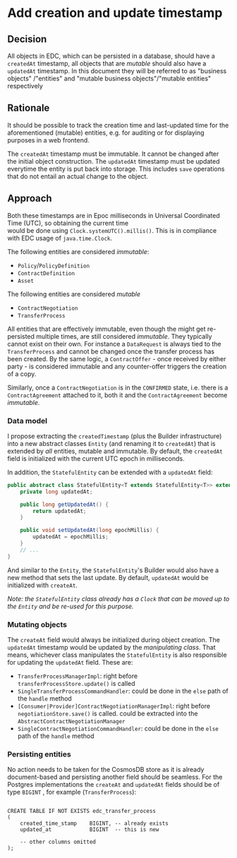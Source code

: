 # Add creation and update timestamp

## Decision

All objects in EDC, which can be persisted in a database, should have a `createdAt` timestamp, all objects that
are
_mutable_ should also have a `updatedAt` timestamp. In this document they will be referred to as "business
objects"
/"entities" and "mutable business objects"/"mutable entities" respectively

## Rationale

It should be possible to track the creation time and last-updated time for the aforementioned (mutable)
entities, e.g. for auditing or for displaying purposes in a web frontend.

The `createdAt` timestamp must be immutable. It cannot be changed after the initial object construction. The
`updatedAt` timestamp must be updated everytime the entity is put back into storage. This includes `save`
operations that do not entail an actual change to the object.

## Approach

Both these timestamps are in Epoc milliseconds in Universal Coordinated Time (UTC), so obtaining the current time  
would be done using `Clock.systemUTC().millis()`. This is in compliance with EDC usage of `java.time.Clock`.

The following entities are considered _immutable_:

- `Policy`/`PolicyDefinition`
- `ContractDefinition`
- `Asset`

The following entities are considered _mutable_

- `ContractNegotiation`
- `TransferProcess`

All entities that are effectively immutable, even though the might get re-persisted multiple times, are still
considered _immutable_. They typically cannot exist on their own. For instance a `DataRequest` is always tied to the
`TransferProcess` and cannot be changed once the transfer process has been created. By the same logic, a
`ContractOffer` - once received by either party - is considered immutable and any counter-offer triggers the creation of
a copy.

Similarly, once a `ContractNegotiation` is in the `CONFIRMED` state, i.e. there is a `ContractAgreement` attached to it,
both it and the `ContractAgreement` become _immutable_.

### Data model

I propose extracting the `createdTimestamp` (plus the Builder infrastructure) into a new abstract classes `Entity`
(and renaming it to `createdAt`) that is extended by _all_ entities, mutable and immutable. By default, the `createdAt`
field is initialized with the current UTC epoch in milliseconds.

In addition, the `StatefulEntity` can be extended with a `updatedAt` field:

```java
public abstract class StatefulEntity<T extends StatefulEntity<T>> extends Entity implements TraceCarrier {
    private long updatedAt;

    public long getUpdatedAt() {
        return updatedAt;
    }

    public void setUpdatedAt(long epochMillis) {
        updatedAt = epochMillis;
    }
    // ...
}
```

And similar to the `Entity`, the `StatefulEntity`'s Builder would also have a new method that sets the last update. By
default, `updatedAt` would be initialized with `createAt`.

_Note: the `StatefulEntity` class already has a `Clock` that can be moved up to the `Entity` and be re-used for this
purpose._

### Mutating objects

The `createAt` field would always be initialized during object creation. The `updatedAt` timestamp would be
updated by the _manipulating class_. That means, whichever class manipulates the `StatefulEntity` is also responsible
for updating the `updatedAt` field. These are:

- `TransferProcessManagerImpl`: right before `transferProcessStore.update()` is called
- `SingleTransferProcessCommandHandler`: could be done in the `else` path of the `handle` method
- `[Consumer|Provider]ContractNegotiationManagerImpl`: right before `negotiationStore.save()` is called. could be
  extracted into the `AbstractContractNegotiationManager`
- `SingleContractNegotiationCommandHandler`: could be done in the `else` path of the `handle` method

### Persisting entities

No action needs to be taken for the CosmosDB store as it is already document-based and persisting another field should
be seamless. For the Postgres implementations the `createAt` and `updatedAt` fields should be of type `BIGINT`
, for example (`TransferProcess`):

```postgresql

CREATE TABLE IF NOT EXISTS edc_transfer_process
(
    created_time_stamp    BIGINT, -- already exists
    updated_at            BIGINT  -- this is new

    -- other columns omitted
);
```
